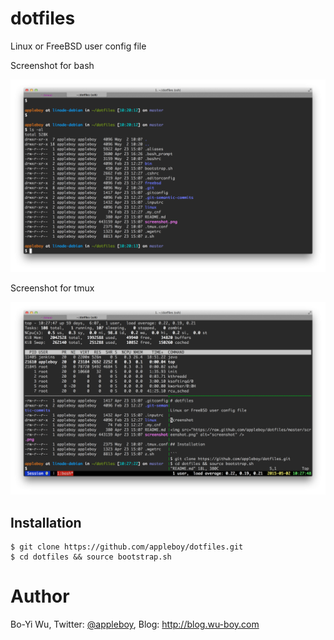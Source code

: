 # dotfiles

Linux or FreeBSD user config file

Screenshot for bash

![bash screenshot](screenshot/bash.png)

Screenshot for tmux

![bash screenshot](screenshot/tmux.png)

## Installation

```
$ git clone https://github.com/appleboy/dotfiles.git
$ cd dotfiles && source bootstrap.sh
```

# Author

Bo-Yi Wu, Twitter: [@appleboy](http://twitter.com/appleboy "Twitter"), Blog: http://blog.wu-boy.com
